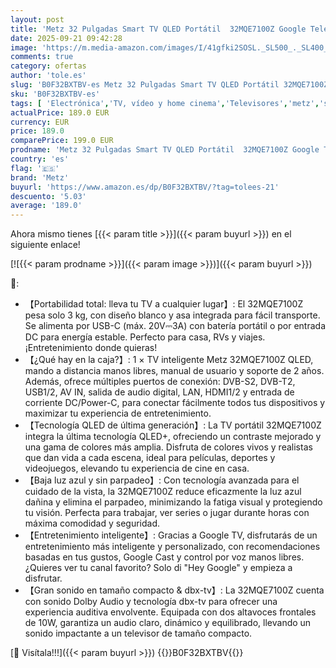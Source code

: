 ```yaml
---
layout: post
title: 'Metz 32 Pulgadas Smart TV QLED Portátil  32MQE7100Z Google Television  HD  HDR10  2x10W Potentes Altavoces Frontales  DBX  Dolby Audio  USB-C  Chromecast  Trabajar con Google Assistant  Blanco  80cm'
date: 2025-09-21 09:42:28
image: 'https://m.media-amazon.com/images/I/41gfki2SOSL._SL500_._SL400_.jpg'
comments: true
category: ofertas
author: 'tole.es'
slug: 'B0F32BXTBV-es Metz 32 Pulgadas Smart TV QLED Portátil 32MQE7100Z Google...'
sku: 'B0F32BXTBV-es'
tags: [ 'Electrónica','TV, vídeo y home cinema','Televisores','metz','smart','television','tv','🇪🇸', ]
actualPrice: 189.0 EUR
currency: EUR
price: 189.0
comparePrice: 199.0 EUR
prodname: 'Metz 32 Pulgadas Smart TV QLED Portátil  32MQE7100Z Google Television  HD  HDR10  2x10W Potentes Altavoces Frontales  DBX  Dolby Audio  USB-C  Chromecast  Trabajar con Google Assistant  Blanco  80cm'
country: 'es'
flag: '🇪🇸'
brand: 'Metz'
buyurl: 'https://www.amazon.es/dp/B0F32BXTBV/?tag=tolees-21'
descuento: '5.03'
average: '189.0'
---
```


Ahora mismo tienes [{{< param title >}}]({{< param buyurl >}}) en el siguiente enlace!

[![{{< param prodname >}}]({{< param image >}})]({{< param buyurl >}})

🔎:

- 【Portabilidad total: lleva tu TV a cualquier lugar】: El 32MQE7100Z pesa solo 3 kg, con diseño blanco y asa integrada para fácil transporte. Se alimenta por USB-C (máx. 20V⎓3A) con batería portátil o por entrada DC para energía estable. Perfecto para casa, RVs y viajes. ¡Entretenimiento donde quieras!
- 【¿Qué hay en la caja?】: 1 × TV inteligente Metz 32MQE7100Z QLED, mando a distancia manos libres, manual de usuario y soporte de 2 años. Además, ofrece múltiples puertos de conexión: DVB-S2, DVB-T2, USB1/2, AV IN, salida de audio digital, LAN, HDMI1/2 y entrada de corriente DC/Power-C, para conectar fácilmente todos tus dispositivos y maximizar tu experiencia de entretenimiento.
- 【Tecnología QLED de última generación】: La TV portátil 32MQE7100Z integra la última tecnología QLED+, ofreciendo un contraste mejorado y una gama de colores más amplia. Disfruta de colores vivos y realistas que dan vida a cada escena, ideal para películas, deportes y videojuegos, elevando tu experiencia de cine en casa.
- 【Baja luz azul y sin parpadeo】: Con tecnología avanzada para el cuidado de la vista, la 32MQE7100Z reduce eficazmente la luz azul dañina y elimina el parpadeo, minimizando la fatiga visual y protegiendo tu visión. Perfecta para trabajar, ver series o jugar durante horas con máxima comodidad y seguridad.
- 【Entretenimiento inteligente】: Gracias a Google TV, disfrutarás de un entretenimiento más inteligente y personalizado, con recomendaciones basadas en tus gustos, Google Cast y control por voz manos libres. ¿Quieres ver tu canal favorito? Solo di "Hey Google" y empieza a disfrutar.
- 【Gran sonido en tamaño compacto & dbx-tv】: La 32MQE7100Z cuenta con sonido Dolby Audio y tecnología dbx-tv para ofrecer una experiencia auditiva envolvente. Equipada con dos altavoces frontales de 10W, garantiza un audio claro, dinámico y equilibrado, llevando un sonido impactante a un televisor de tamaño compacto.

[🛒 Visítala!!!]({{< param buyurl >}})
{{<world>}}B0F32BXTBV{{</world>}}
